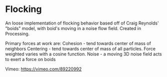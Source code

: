 Flocking
========

An loose implementation of flocking behavior based off of Craig Reynolds' "boids" model, with boid's moving in a noise flow field. Created in Processing.

Primary forces at work are:
Cohesion - tend towards center of mass of neighbors
Centering - tend towards center of mass of all particles. Force weighted varies with a cosine function.
Noise - a moving 3D noise field acts to exert a force on boids


Vimeo: https://vimeo.com/89220992
